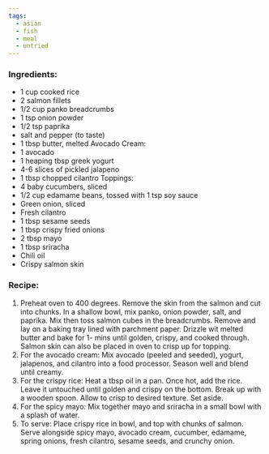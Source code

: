 ```yaml
---
tags:
  - asian
  - fish
  - meal
  - untried
---
```

### Ingredients:
- 1 cup cooked rice
- 2 salmon fillets
- 1/2 cup panko breadcrumbs
- 1 tsp onion powder
- 1/2 tsp paprika
- salt and pepper (to taste)
- 1 tbsp butter, melted
Avocado Cream:
- 1 avocado
- 1 heaping tbsp greek yogurt
- 4-6 slices of pickled jalapeno
- 1 tbsp chopped cilantro
Toppings: 
- 4 baby cucumbers, sliced
- 1/2 cup edamame beans, tossed with 1 tsp soy sauce
- Green onion, sliced
- Fresh cilantro
- 1 tbsp sesame seeds
- 1 tbsp crispy fried onions
- 2 tbsp mayo
- 1 tbsp sriracha
- Chili oil
- Crispy salmon skin 

### Recipe:
1. Preheat oven to 400 degrees. Remove the skin from the salmon and cut into chunks. In a shallow bowl, mix panko, onion powder, salt, and paprika. Mix then toss salmon cubes in the breadcrumbs. Remove and lay on a baking tray lined with parchment paper. Drizzle wit melted butter and bake for 1- mins until golden, crispy, and cooked through. Salmon skin can also be placed in oven to crisp up for topping. 
2. For the avocado cream: Mix avocado (peeled and seeded), yogurt, jalapenos, and cilantro into a food processor. Season well and blend until creamy. 
3. For the crispy rice: Heat a tbsp oil in a pan. Once hot, add the rice. Leave it untouched until golden and crispy on the bottom. Break up with a wooden spoon. Allow to crisp to desired texture. Set aside. 
4. For the spicy mayo: Mix together mayo and sriracha in a small bowl with a splash of water.
5. To serve: Place crispy rice in bowl, and top with chunks of salmon. Serve alongside spicy mayo, avocado cream, cucumber, edamame, spring onions, fresh cilantro, sesame seeds, and crunchy onion. 